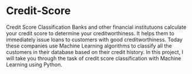 # Credit-Score
Credit Score Classification
Banks and other financial institutuons calculate your credit score to determine your creditworthiness. It helps them to immediately issue loans to customers with good creditworthiness. Today these companies use Machine Learning algorithms to classify all the customers in their database based on their credit history. In this project, I will take you through the task of credit score classification with Machine Learning using Python.
